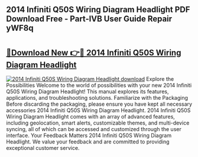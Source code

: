 ## 2014 Infiniti Q50S Wiring Diagram Headlight PDF Download Free - Part-lVB User Guide Repair yWF8q

# <h2><a href="http://dfn7r0o.blite.top/?on=2014+Infiniti+Q50S+Wiring+Diagram+Headlight">🔗Download New 👉🔴 2014 Infiniti Q50S Wiring Diagram Headlight</a></h2>

[![2014 Infiniti Q50S Wiring Diagram Headlight download](https://i.imgur.com/lujVjoI.png)](http://dfn7r0o.blite.top/?on=2014+Infiniti+Q50S+Wiring+Diagram+Headlight)
Explore the Possibilities Welcome to the world of possibilities with your new 2014 Infiniti Q50S Wiring Diagram Headlight! This manual explores its features, applications, and troubleshooting solutions. Familiarize with the Packaging Before discarding the packaging, please ensure you have kept all necessary accessories 2014 Infiniti Q50S Wiring Diagram Headlight. 2014 Infiniti Q50S Wiring Diagram Headlight comes with an array of advanced features, including geolocation, smart alerts, customizable themes, and multi-device syncing, all of which can be accessed and customized through the user interface. Your Feedback Matters 2014 Infiniti Q50S Wiring Diagram Headlight. We value your feedback and are committed to providing exceptional customer service.
